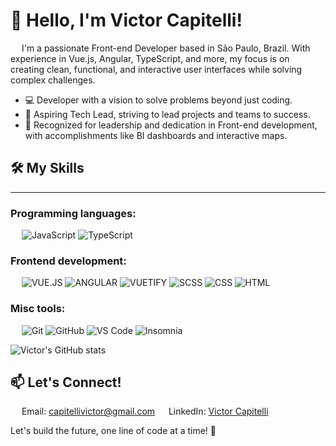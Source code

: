 # 👋 Hello, I'm Victor Capitelli!
&emsp;
I'm a passionate Front-end Developer based in São Paulo, Brazil. With experience in Vue.js, Angular, TypeScript, and more, my focus is on creating clean, functional, and interactive user interfaces while solving complex challenges.
- 💻 Developer with a vision to solve problems beyond just coding.
- 🎯 Aspiring Tech Lead, striving to lead projects and teams to success.
- 🌟 Recognized for leadership and dedication in Front-end development, with accomplishments like BI dashboards and interactive maps.
&emsp;

## 🛠️ My Skills
-------------------
### Programming languages:
&emsp;
![JavaScript](https://img.shields.io/badge/-JavaScript-000?&logo=JavaScript)
![TypeScript](https://img.shields.io/badge/-TypeScript-000?&logo=TypeScript&logoColor=007ACC)

### Frontend development:

&emsp;
![VUE.JS](https://img.shields.io/badge/-VUEJS-000?&logo=VUe.js)
![ANGULAR](https://img.shields.io/badge/-ANGULAR-000?&logo=angular)
![VUETIFY](https://img.shields.io/badge/-VUETIFY-000?&logo=vuetify)
![SCSS](https://img.shields.io/badge/-SCSS-000?&logo=Sass)
![CSS](https://img.shields.io/badge/-CSS-000?&logo=CSS3)
![HTML](https://img.shields.io/badge/-HTML-000?&logo=HTML5)

### Misc tools:

&emsp;
![Git](https://img.shields.io/badge/-Git-000?&logo=Git)
![GitHub](https://img.shields.io/badge/-GitHub-000?&logo=GitHub)
![VS Code](https://img.shields.io/badge/-VS%20Code-000?&logo=Visual-Studio-Code)
![Insomnia](https://img.shields.io/badge/-INSOMNIA-000?&logo=insomnia)

![Victor's GitHub stats](https://github-readme-streak-stats.herokuapp.com/?user=eusolomax&theme=tokyonight)

## 📫 Let's Connect!
&emsp;
Email: [capitellivictor@gmail.com](mailto:capitellivictor@gmail.com)
&emsp;
LinkedIn: [Victor Capitelli](https://www.linkedin.com/in/victor-capitelli/)

Let's build the future, one line of code at a time! 🚀
